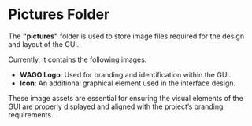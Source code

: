 # Pictures Folder

The **"pictures"** folder is used to store image files required for the design and layout of the GUI.

Currently, it contains the following images:
- **WAGO Logo**: Used for branding and identification within the GUI.
- **Icon**: An additional graphical element used in the interface design.

These image assets are essential for ensuring the visual elements of the GUI are properly displayed and aligned with the project’s branding requirements.
